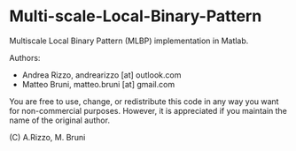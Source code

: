 Multi-scale-Local-Binary-Pattern
================================

Multiscale Local Binary Pattern (MLBP) implementation in Matlab.

Authors:
- Andrea Rizzo, andrearizzo [at] outlook.com
- Matteo Bruni, matteo.bruni [at] gmail.com

You are free to use, change, or redistribute this code in any way you
want for non-commercial purposes. However, it is appreciated if you 
maintain the name of the original author.

(C) A.Rizzo, M. Bruni
